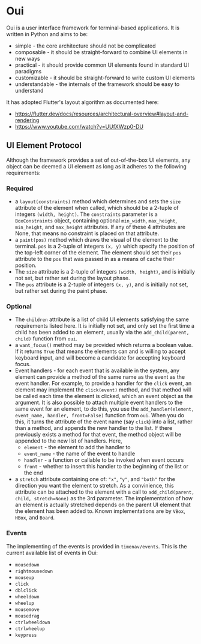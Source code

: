 # Oui

Oui is a user interface framework for terminal-based applications. It is written
in Python and aims to be:

* simple - the core architecture should not be complicated
* composable - it should be straight-forward to combine UI elements in new ways
* practical - it should provide common UI elements found in standard UI paradigms
* customizable - it should be straight-forward to write custom UI elements
* understandable - the internals of the framework should be easy to understand

It has adopted Flutter's layout algorithm as documented here:

* https://flutter.dev/docs/resources/architectural-overview#layout-and-rendering
* https://www.youtube.com/watch?v=UUfXWzp0-DU

## UI Element Protocol

Although the framework provides a set of out-of-the-box UI elements, any object can be
deemed a UI element as long as it adheres to the following requirements:

### Required

* a `layout(constraints)` method which determines and sets the `size` attribute
of the element when called, which should be a 2-tuple of integers `(width, height)`.
The `constraints` parameter is a `BoxConstraints` object, containing optional
`min_width`, `max_height`, `min_height`, and `max_height` attributes.
If any of these 4 attributes are None, that means no constraint is placed on that attribute.
* a `paint(pos)` method which draws the visual of the element to the terminal. `pos`
is a 2-tuple of integers `(x, y)` which specify the position of the top-left corner of
the element. The element should set their `pos` attribute to the `pos` that was passed in
as a means of cache their position.
* The `size` attribute is a 2-tuple of integers `(width, height)`, and is
initially not set, but rather set during the layout phase.
* The `pos` attribute is a 2-tuple of integers `(x, y)`, and is initially not set,
but rather set during the paint phase.

### Optional

* The `children` attribute is a list of child UI elements satisfying the same
requirements listed here. It is initially not set, and only set the first time a child
has been added to an element, usually via the `add_child(parent, child)` function from `oui`.
* a `want_focus()` method may be provided which returns a boolean value. If it returns `True`
that means the elements can and is willing to accept keyboard input, and will become a candidate
for accepting keyboard focus.
* Event handlers - for each event that is available in the system, any element can provide
a method of the same name as the event as the event handler. For example, to provide a handler
for the `click` event, an element may implement the `click(event)` method, and that method will
be called each time the element is clicked, which an event object as the argument. It is also
possible to attach multiple event handlers to the same event for an element, to do this, you
use the `add_handler(element, event_name, handler, front=False)` function from `oui`. When you
do this, it turns the attribute of the event name (say `click`) into a list, rather than a method,
and appends the new handler to the list. If there previously exists a method for that event, the
method object will be appended to the new list of handlers. Here,
    * `element` - the element to add the handler to
    * `event_name` - the name of the event to handle
    * `handler` - a function or callable to be invoked when event occurs
    * `front` - whether to insert this handler to the beginning of the list or the end
* a `stretch` attribute containing one of: `"x"`, `"y"`, and `"both"` for the direction you
want the element to stretch. As a convinience, this attribute can be attached to the element
with a call to `add_child(parent, child, stretch=None)` as the 3rd parameter. The implementation
of how an element is actually stretched depends on the parent UI element that the element has been
added to. Known implementations are by `VBox`, `HBox`, and `Board`.

### Events

The implementing of the events is provided in `timenav/events`.
This is the current available list of events in Oui:

* `mousedown`
* `rightmousedown`
* `mouseup`
* `click`
* `dblclick`
* `wheeldown`
* `wheelup`
* `mousemove`
* `mousedrag`
* `ctrlwheeldown`
* `ctrlwheelup`
* `keypress`
